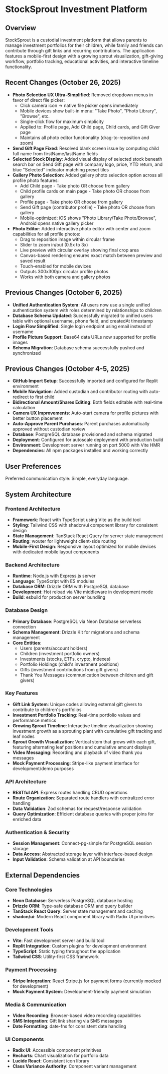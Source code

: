 # StockSprout Investment Platform

## Overview

StockSprout is a custodial investment platform that allows parents to manage investment portfolios for their children, while family and friends can contribute through gift links and recurring contributions. The application features a mobile-first design with a growing sprout visualization, gift-giving workflow, portfolio tracking, educational activities, and interactive timeline functionality.

## Recent Changes (October 26, 2025)

- **Photo Selection UX Ultra-Simplified**: Removed dropdown menus in favor of direct file picker:
  - Click camera icon → native file picker opens immediately
  - Mobile devices show built-in menu: "Take Photo", "Photo Library", "Browse", etc.
  - Single-click flow for maximum simplicity
  - Applied to: Profile page, Add Child page, Child cards, and Gift Giver page
  - Maintains all photo editor functionality (drag-to-reposition and zoom)
- **Send Gift Page Fixed**: Resolved blank screen issue by computing child full name from firstName/lastName fields
- **Selected Stock Display**: Added visual display of selected stock beneath search bar on Send Gift page with company logo, price, YTD return, and blue "Selected" indicator matching preset tiles
- **Gallery Photo Selection**: Added gallery photo selection option across all profile photo features:
  - Add Child page - Take photo OR choose from gallery
  - Child profile cards on main page - Take photo OR choose from gallery  
  - Profile page - Take photo OR choose from gallery
  - Send Gift page (contributor profile) - Take photo OR choose from gallery
  - Mobile-optimized: iOS shows "Photo Library/Take Photo/Browse", Android opens native gallery picker
- **Photo Editor**: Added interactive photo editor with center and zoom capabilities for all profile photos:
  - Drag to reposition image within circular frame
  - Slider to zoom in/out (0.5x to 3x)
  - Live preview with circular overlay showing final crop area
  - Canvas-based rendering ensures exact match between preview and saved result
  - Touch-enabled for mobile devices
  - Outputs 300x300px circular profile photos
  - Works with both camera and gallery photos

## Previous Changes (October 6, 2025)

- **Unified Authentication System**: All users now use a single unified authentication system with roles determined by relationships to children
- **Database Schema Updated**: Successfully migrated to unified users table with optional username, phone field, and createdAt timestamp
- **Login Flow Simplified**: Single login endpoint using email instead of username
- **Profile Picture Support**: Base64 data URLs now supported for profile images
- **Schema Migration**: Database schema successfully pushed and synchronized

## Previous Changes (October 4-5, 2025)

- **GitHub Import Setup**: Successfully imported and configured for Replit environment
- **Mobile Navigation**: Added custodian and contributor routing with auto-redirect to first child
- **Bidirectional Amount/Shares Editing**: Both fields editable with real-time calculation
- **Camera UX Improvements**: Auto-start camera for profile pictures with better button placement
- **Auto-Approve Parent Purchases**: Parent purchases automatically approved without custodian review
- **Database**: PostgreSQL database provisioned and schema migrated
- **Deployment**: Configured for autoscale deployment with production build
- **Environment**: Development server running on port 5000 with Vite HMR
- **Dependencies**: All npm packages installed and working correctly

## User Preferences

Preferred communication style: Simple, everyday language.

## System Architecture

### Frontend Architecture
- **Framework**: React with TypeScript using Vite as the build tool
- **Styling**: Tailwind CSS with shadcn/ui component library for consistent design
- **State Management**: TanStack React Query for server state management
- **Routing**: wouter for lightweight client-side routing
- **Mobile-First Design**: Responsive layout optimized for mobile devices with dedicated mobile layout components

### Backend Architecture
- **Runtime**: Node.js with Express.js server
- **Language**: TypeScript with ES modules
- **Database ORM**: Drizzle ORM with PostgreSQL database
- **Development**: Hot reload via Vite middleware in development mode
- **Build**: esbuild for production server bundling

### Database Design
- **Primary Database**: PostgreSQL via Neon Database serverless connection
- **Schema Management**: Drizzle Kit for migrations and schema management
- **Core Entities**:
  - Users (parents/account holders)
  - Children (investment portfolio owners)
  - Investments (stocks, ETFs, crypto, indexes)
  - Portfolio Holdings (child's investment positions)
  - Gifts (investment contributions from gift givers)
  - Thank You Messages (communication between children and gift givers)

### Key Features
- **Gift Link System**: Unique codes allowing external gift givers to contribute to children's portfolios
- **Investment Portfolio Tracking**: Real-time portfolio values and performance metrics
- **Growing Sprout Timeline**: Interactive timeline visualization showing investment growth as a sprouting plant with cumulative gift tracking and leaf nodes
- **Sprout Growth Visualization**: Vertical stem that grows with each gift, featuring alternating leaf positions and cumulative amount displays
- **Video Messaging**: Recording and playback of video thank you messages
- **Mock Payment Processing**: Stripe-like payment interface for development/demo purposes

### API Architecture
- **RESTful API**: Express routes handling CRUD operations
- **Route Organization**: Separated route handlers with centralized error handling
- **Data Validation**: Zod schemas for request/response validation
- **Query Optimization**: Efficient database queries with proper joins for enriched data

### Authentication & Security
- **Session Management**: Connect-pg-simple for PostgreSQL session storage
- **Data Access**: Abstracted storage layer with interface-based design
- **Input Validation**: Schema validation at API boundaries

## External Dependencies

### Core Technologies
- **Neon Database**: Serverless PostgreSQL database hosting
- **Drizzle ORM**: Type-safe database ORM and query builder
- **TanStack React Query**: Server state management and caching
- **shadcn/ui**: Modern React component library with Radix UI primitives

### Development Tools
- **Vite**: Fast development server and build tool
- **Replit Integration**: Custom plugins for development environment
- **TypeScript**: Static typing throughout the application
- **Tailwind CSS**: Utility-first CSS framework

### Payment Processing
- **Stripe Integration**: React Stripe.js for payment forms (currently mocked for development)
- **Mock Payment System**: Development-friendly payment simulation

### Media & Communication
- **Video Recording**: Browser-based video recording capabilities
- **SMS Integration**: Gift link sharing via SMS messages
- **Date Formatting**: date-fns for consistent date handling

### UI Components
- **Radix UI**: Accessible component primitives
- **Recharts**: Chart visualization for portfolio data
- **Lucide React**: Consistent icon library
- **Class Variance Authority**: Component variant management